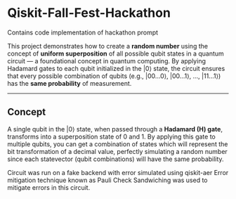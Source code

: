 # Qiskit-Fall-Fest-Hackathon
Contains code implementation of hackathon prompt


This project demonstrates how to create a **random number** using the concept of **uniform superposition** of all possible qubit states in a quantum circuit — a foundational concept in quantum computing. By applying Hadamard gates to each qubit initialized in the |0⟩ state, the circuit ensures that every possible combination of qubits (e.g., |00...0⟩, |00...1⟩, ..., |11...1⟩) has the **same probability** of measurement.

---

## Concept

A single qubit in the |0⟩ state, when passed through a **Hadamard (H) gate**, transforms into a superposition state of 0 and 1.
By applying this gate to multiple qubits, you can get a combination of states which will represent the bit transformation of a decimal value, perfectly simulating a random number since each statevector (qubit combinations) will have the same probability.

Circuit was run on a fake backend with error simulated using qiskit-aer
Error mitigation technique known as Pauli Check Sandwiching was used to mitigate errors in this circuit.




